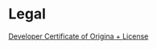 # Legal

[Developer Certificate of Origina + License](https://drive.google.com/drive/u/0/folders/0BykczzmVcN2_U3hQV0M2M1p0N2M)